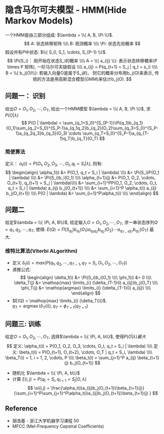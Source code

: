# 隐含马尔可夫模型 - HMM(Hide Markov Models)

一个HMM是由三部分组成:  $\lambda = \\{ A, B, \Pi \\}$.  
$$
A: 状态转移矩阵  \\\\
B: 观测概率 \\\\
\Pi: 状态先验概率
$$
假设共有$P$中状态: $\\{ S_0, S_1, \cdots, S_{P-1} \\}$.  
$$
\Pi(S_i)： 刚开始在状态S_i的概率 \\\\
A = \\{ a_{ij} \\}: 表示状态转移概率(P \times P 矩阵), 一阶马尔可夫链假设 \\\\
a_{ij} = P(q_{t+1} = S_j | q_t = s_i) \\\\
B = \\{ b_j(O)\\}: 若输入向量O是属于S_j的， 则它的概率分布用b_j(O)来表示, 传统的方法是用高斯混合模型(GMM)来估计b_j(O).
$$

## 问题一： 识别
给出$O = O_1, O_2, \cdots, O_T$, 给出一个HMM模型 $\lambda = \\{ A, B, \Pi \\}$, 求$P(O | \lambda)$
$$
P(O | \lambda) = \sum_{q_1=S_0}^{S_{P-1}}\Pi(q_1)b_{q_1}(O_1)\sum_{q_2=S_0}^{S_P-1}a_{q_1q_2}b_{q_2}(O_2)\sum_{q_3=S_0}^{S_P-1}a_{q_2q_3}b_{q_3}(O_3) \cdots \sum_{q_T=S_0}^{S_P-1}a_{q_{T-1}q_T}b_{q_T}(O_T)
$$
### 简便算法
定义： $\alpha_t(i) = P(O_1, O_2, O_3, \cdots, O_t, q_t = S_i | \lambda)$, 则有:
$$
\begin{align}
\alpha_1(i) &= P(O_1, q_t = S_i | \lambda) \\\\
&= \Pi(S_i)P(O_1 | \lambda) \\\\
&= \Pi(S_i)b_i(O_1) \\\\
\alpha_{t+1}(j) &= P(O_1, O_2, \cdots, O_{t+1}, q_{t+1} = S_j | \lambda)\\\\
&= \sum_{i=1}^PP(O_1, O_2, \cdots, O_t, q_t = S_i | \lambda) a_{ij} b_j(O_{t+1}) \\\\
&= \sum_{i=1}^P \alpha_t(i) a_{ij} b_j(O_{t+1}) \\\\
P(O | \lambda) &= \sum_{i=1}^P\alpha_t(i) \\\\
\end{align}
$$

## 问题二
给定$\lambda = \\{ \Pi, A, B\\}$, 给定输入$O = O_1, O_2, \cdots, O_T$, 求一串状态序列$Q = q_1, q_2, \cdots, q_T$, 
使得: $E(Q) = \Pi(S_{q_1})b_{q_1}(O_1)a_{q_1q_2}b_{q_2}(O_2)\cdots a_{q_{T-1}q_T}b_{q_T}(O_T)$ 最大.

### 维特比算法(Viterbi ALgorithm)
 * 定义 $\delta_t(i) = max(P(q_1,q_2, \cdots, q_{T-1}, q_T=S_i, O_1, O_2, \cdots, O_T))$
 * 递推公式:
$$
\begin{align}
\delta_1(i) &= \Pi(S_i)b_i(O_1) \\\\
\phi_1(i) &= 0 \\\\
\delta_T(j) &= \mathop{max} \limits_{i} (\delta_{T-1}(i) a_{ij})b_j(O_T) \\\\
\phi_T(j) &= \mathop{argmax} \limits_{i} (\delta_{T-1}(i) a_{ij}) \\\\
\end{align}
$$
* $E(Q) = \mathop{max} \limits_{i} (\delta_T(i))$.  
 $q_T = \mathop{argmax}(\delta_T(i)), q_T = \phi_{T+1}(q_{T+1})$

## 问题三: 训练
给定$O=O_1, O_2, \cdots, O_T$, 选择$\lambda = \\{ \Pi, A, b\\}$, 使得$P(O | \lambda)最大$
$$
定义: \alpha_t(i) = P(O_1, O_2, O_3, \cdots, O_t, q_t = S_i | \lambda) \\\\
定义: \beta_t(i) = P(O_{t+1}, O_{t+2}, \cdots, O_T | q_t = S_i, \lambda) \\\\
\beta_T(i) = 1,  i = 1, 2, \cdots, P \\\\
\beta_t(i) = \sum_{j=1}^P a_{ij} \beta_{t+1}(j) b_j(O_{t+1})
$$
* 随机化 $\lambda = \\{ \Pi, A, b\\}$
* 计算 $\xi(i,j) = P(q_t = S_i, q_{t+1} = S_j | O, \lambda)$
$$
\xi(i,j) = \frac{\alpha_t(i)a_{ij}b_j(O_{t+1})\beta_{t+1}(j)}{\sum_{i=1}^P\sum_{j=1}^P\alpha_t(i)a_{ij}b_j(O_{t+1})\beta_{t+1}(j) }
$$

## Reference
* 胡浩基 - 浙江大学机器学习课程 50
* MFCC (Mel-Frequency Cepstral Coefficients)

